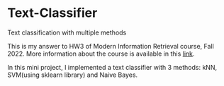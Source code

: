 # Text-Classifier
Text classification with multiple methods

This is my answer to HW3 of Modern Information Retrieval course, Fall 2022. More information about the course is available in this [link](https://sharif.edu/~beigy/14011-40324.html).

In this mini project, I implemented a text classifier with 3 methods: kNN, SVM(using sklearn library) and Naive Bayes.
